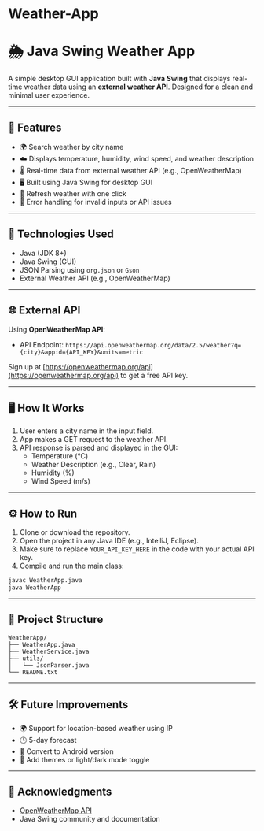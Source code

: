# Weather-App
# 🌦️ Java Swing Weather App

A simple desktop GUI application built with **Java Swing** that displays real-time weather data using an **external weather API**. Designed for a clean and minimal user experience.

---

## 🚀 Features

- 🌍 Search weather by city name
- ☁️ Displays temperature, humidity, wind speed, and weather description
- 🌡️ Real-time data from external weather API (e.g., OpenWeatherMap)
- 🖥️ Built using Java Swing for desktop GUI
- 🔁 Refresh weather with one click
- 🧪 Error handling for invalid inputs or API issues

---

## 🧰 Technologies Used

- Java (JDK 8+)
- Java Swing (GUI)
- JSON Parsing using `org.json` or `Gson`
- External Weather API (e.g., OpenWeatherMap)

---

## 🌐 External API

Using **OpenWeatherMap API**:
- API Endpoint: `https://api.openweathermap.org/data/2.5/weather?q={city}&appid={API_KEY}&units=metric`

Sign up at [https://openweathermap.org/api](https://openweathermap.org/api) to get a free API key.

---

## 🖥️ How It Works

1. User enters a city name in the input field.
2. App makes a GET request to the weather API.
3. API response is parsed and displayed in the GUI:
   - Temperature (°C)
   - Weather Description (e.g., Clear, Rain)
   - Humidity (%)
   - Wind Speed (m/s)

---

## ⚙️ How to Run

1. Clone or download the repository.
2. Open the project in any Java IDE (e.g., IntelliJ, Eclipse).
3. Make sure to replace `YOUR_API_KEY_HERE` in the code with your actual API key.
4. Compile and run the main class:
```bash
javac WeatherApp.java
java WeatherApp
```

---

## 📁 Project Structure

```
WeatherApp/
├── WeatherApp.java
├── WeatherService.java
├── utils/
│   └── JsonParser.java
└── README.txt
```

---

## 🛠 Future Improvements

- 🌍 Support for location-based weather using IP
- 🕒 5-day forecast
- 📱 Convert to Android version
- 🌈 Add themes or light/dark mode toggle

---

## 🙏 Acknowledgments

- [OpenWeatherMap API](https://openweathermap.org/)
- Java Swing community and documentation
